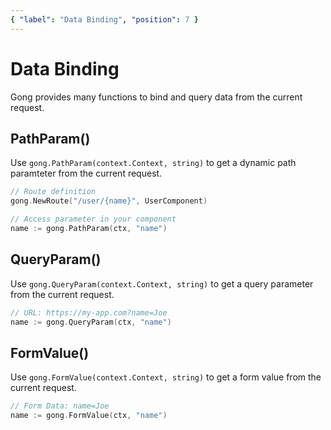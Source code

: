 ```yaml
---
{ "label": "Data Binding", "position": 7 }
---
```


# Data Binding

Gong provides many functions to bind and query data from the current request.

## PathParam()

Use `gong.PathParam(context.Context, string)` to get a dynamic path paramteter from the current request.

```go
// Route definition
gong.NewRoute("/user/{name}", UserComponent)

// Access parameter in your component
name := gong.PathParam(ctx, "name")
```

## QueryParam()

Use `gong.QueryParam(context.Context, string)` to get a query parameter from the current request.

```go
// URL: https://my-app.com?name=Joe
name := gong.QueryParam(ctx, "name")
```

## FormValue()

Use `gong.FormValue(context.Context, string)` to get a form value from the current request.

```go
// Form Data: name=Joe
name := gong.FormValue(ctx, "name")
```
